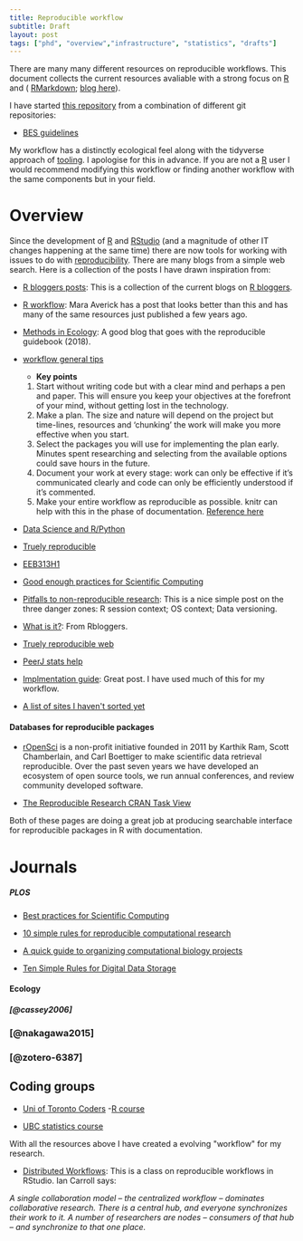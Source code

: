 ```yaml
---
title: Reproducible workflow
subtitle: Draft 
layout: post
tags: ["phd", "overview","infrastructure", "statistics", "drafts"]
---
```


There are many many different resources on reproducible workflows. This document collects the current resources avaliable with a strong focus on [R](https://cran.r-project.org/) and ( [RMarkdown](https://rmarkdown.rstudio.com/); [blog here](https://www.r-bloggers.com/composing-reproducible-manuscripts-using-r-markdown/)). 

I have started [this repository]() from a combination of different git repositories:

- [BES guidelines](https://github.com/BES2016Workshop/guidebook)

My workflow has a distinctly ecological feel along with the tidyverse approach of [tooling](https://style.tidyverse.org/index.html). I apologise for this in advance. 
If you are not a [R](https://cran.r-project.org/) user I would recommend modifying this workflow or finding another workflow with the same components but in your field.

# Overview

Since the development of [R](https://cran.r-project.org/) and [RStudio](https://rstudio.com/) (and a magnitude of other IT changes happening at the same time) there are now tools for working with issues to do with [reproducibility](https://www.nature.com/news/1-500-scientists-lift-the-lid-on-reproducibility-1.19970). There are many blogs from a simple web search. 
Here is a collection of the posts I have drawn inspiration from:

- [R bloggers posts](https://www.r-bloggers.com/): This is a collection of the current blogs on [R bloggers](https://www.r-bloggers.com).

- [R workflow](https://maraaverick.rbind.io/2017/09/r-workflow-fun/): Mara Averick has a post that looks better than this and has many of the same resources just published a few years ago.

- [Methods in Ecology](https://methodsblog.com/2016/10/05/reproducibility-with-r/): A good blog that goes with the reproducible guidebook (2018).

- [workflow general tips](https://csgillespie.github.io/efficientR/workflow.html)

  - **Key points**
  1. Start without writing code but with a clear mind and perhaps a pen and paper. This will ensure you keep your objectives at the forefront of your mind, without getting lost in the technology.
  2. Make a plan. The size and nature will depend on the project but time-lines, resources and ‘chunking’ the work will make you more effective when you start.
  3. Select the packages you will use for implementing the plan early. Minutes spent researching and selecting from the available options could save hours in the future.
  4. Document your work at every stage: work can only be effective if it’s communicated clearly and code can only be efficiently understood if it’s commented.
  5. Make your entire workflow as reproducible as possible. knitr can help with this in the phase of documentation. [Reference here](https://csgillespie.github.io/efficientR/workflow.html)

- [Data Science and R/Python](https://community.rstudio.com/t/data-science-project-template-for-r/3230)

- [Truely reproducible](https://timogrossenbacher.ch/2017/07/a-truly-reproducible-r-workflow/)

- [EEB313H1](https://uoftcoders.github.io/rcourse/lec16-rmarkdown.html)

- [Good enough practices for Scientific Computing](https://swcarpentry.github.io/good-enough-practices-in-scientific-computing/)

- [Pitfalls to non-reproducible research](https://www.r-bloggers.com/reproducible-research-when-your-results-cant-be-reproduced/): This is a nice simple post on the three danger zones: R session context; OS context; Data versioning.
  
- [What is it?](https://www.r-bloggers.com/what-is-reproducible-research/): From Rbloggers. 

- [Truely reproducible web](https://www.r-bloggers.com/stencila-an-office-suite-for-reproducible-research/)

- [PeerJ stats help](https://peerj.com/collections/50-practicaldatascistats/)

- [Implmentation guide](http://blog.jom.link/implementation_basic_reproductible_workflow.html): Great post. I have used much of this for my workflow.

- [A list of sites I haven't sorted yet](https://www.one-tab.com/page/HngnpHOKRpuiqeQEB7_B7A)

#### Databases for reproducible packages

- [rOpenSci](https://ropensci.org/about/) is a non-profit initiative founded in 2011 by Karthik Ram, Scott Chamberlain, and Carl Boettiger to make scientific data retrieval reproducible. Over the past seven years we have developed an ecosystem of open source tools, we run annual conferences, and review community developed software.

- [The Reproducible Research CRAN Task View](https://cran.r-project.org/web/views/ReproducibleResearch.html)

Both of these pages are doing a great job at producing searchable interface for reproducible packages in R with documentation. 

# Journals

##### PLOS

- [Best practices for Scientific Computing](http://journals.plos.org/plosbiology/article?id=10.1371/journal.pbio.1001745)

- [10 simple rules for reproducible computational research](http://journals.plos.org/ploscompbiol/article?id=10.1371/journal.pcbi.1003285)

- [A quick guide to organizing computational biology projects](http://journals.plos.org/ploscompbiol/article?id=10.1371/journal.pcbi.1000424)

- [Ten Simple Rules for Digital Data Storage](http://journals.plos.org/ploscompbiol/article?id=10.1371/journal.pcbi.1005097)

#### Ecology

##### [@cassey2006]


### [@nakagawa2015] 


### [@zotero-6387]



## Coding groups

- [Uni of Toronto Coders](https://github.com/UofTCoders)
  -[R course](https://github.com/UofTCoders/rcourse)
  
- [UBC statistics course](http://stat545.com/Classroom/)

With all the resources above I have created a evolving "workflow" for my research.

- [Distributed Workflows](https://cyberhelp.sesync.org/basic-git-lesson/2016/08/25/): This is a class on reproducible workflows in RStudio. Ian Carroll says:

*A single collaboration model – the centralized workflow – dominates collaborative research. There is a central hub, and everyone synchronizes their work to it. A number of researchers are nodes – consumers of that hub – and synchronize to that one place.*
